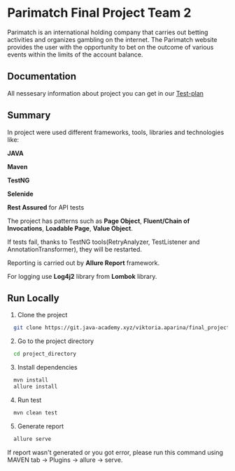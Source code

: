 

# Parimatch Final Project Team 2

Parimatch is an international holding company that carries out betting activities and 
organizes gambling on the internet. The Parimatch website provides the user with the 
opportunity to bet on the outcome of various events within the limits of the account 
balance.

## Documentation

All nessesary information about project you can get in our
 [Test-plan](https://drive.google.com/drive/folders/1Sm50VdFd1N7NniP4m2nyBp57UJFiHX0A)

## Summary

In project were used different frameworks, tools, libraries and technologies like:

**JAVA**

**Maven**

**TestNG**

**Selenide**

**Rest Assured** for API tests

The project has patterns such as **Page Object**, **Fluent/Chain of Invocations**, 
**Loadable Page**, **Value Object**.

If tests fail, thanks to TestNG tools(RetryAnalyzer, TestListener and 
AnnotationTransformer), they will be restarted.

Reporting is carried out by **Allure Report** framework.

For logging use **Log4j2** library from **Lombok** library.

## Run Locally

1. Clone the project
```bash
  git clone https://git.java-academy.xyz/viktoria.aparina/final_project_theme_2.git
```
2. Go to the project directory
```bash
  cd project_directory
```
3. Install dependencies
```bash
  mvn install
  allure install
```
4. Run test
```bash
  mvn clean test
```
5. Generate report
```bash
  allure serve
```
If report wasn't generated or you got error, please run this command using 
MAVEN tab -> Plugins -> allure -> serve.


